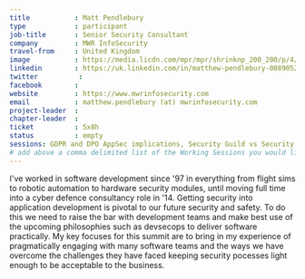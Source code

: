 ```yaml
---
title           : Matt Pendlebury
type            : participant
job-title       : Senior Security Consultant
company         : MWR InfoSecurity
travel-from     : United Kingdom
image           : https://media.licdn.com/mpr/mpr/shrinknp_200_200/p/4/000/16e/2ee/1cb5aee.jpg
linkedin        : https://uk.linkedin.com/in/matthew-pendlebury-0089052
twitter          :
facebook        :
website         : https://www.mwrinfosecurity.com
email           : matthew.pendlebury (at) mwrinfosecurity.com
project-leader  :
chapter-leader  :
ticket          : 5x8h
status          : empty
sessions: GDPR and DPO AppSec implications, Security Guild vs Security Champions, Threat Modeling Diagramming Techniques, 
# add above a comma delimited list of the Working Sessions you would like to attend (use the session's title)
---
```


I've worked in software development since '97 in everything from flight sims to robotic automation to hardware security modules, until moving full time into a cyber defence consultancy role in '14.  Getting security into application development is pivotal to our future security and safety.  To do this we need to raise the bar with development teams and make best use of the upcoming philosophies such as devsecops to deliver software practically.  My key focuses for this summit are to bring in my experience of pragmatically engaging with many software teams and the ways we have overcome the challenges they have faced keeping security pocesses light enough to be acceptable to the business.  
 
